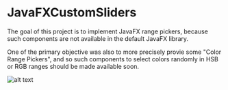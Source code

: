 # JavaFXCustomSliders

The goal of this project is to implement JavaFX range pickers, because such components are not available in the default JavaFX library.

One of the primary objective was also to more precisely provie some "Color Range Pickers", and so such components to select colors randomly in HSB or RGB ranges should be made available soon.

![alt text](docs/range_sliders_example.png?raw=true "Some range sliders examples")
